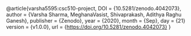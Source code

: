 @article{varsha5595:csc510-project,
  DOI       = {10.5281/zenodo.4042073}, 
  author    = {Varsha Sharma, MeghanaVasist, Shivaprakash, Adithya Raghu Ganesh}, 
  publisher = {Zenodo}, 
  year      = {2020}, 
  month     = {Sep},
  day       = {21}
  version   = {v1.0.0},
  url       = {https://doi.org/10.5281/zenodo.4042073}
}